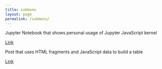```yaml
---
title: submenu
layout: page
permalink: /submenu/
---
```


Jupyter Notebook that shows personal usage of Jupyter JavaScript kernel

[Link](https://amitha-sanka.github.io/repository_1/2022/09/25/javascriptcheatsheet.html)

Post that uses HTML fragments and JavaScript data to build a table

[Link](https://amitha-sanka.github.io/repository_1/2022/09/25/javascripttutorial.html)